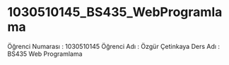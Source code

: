 # 1030510145_BS435_WebProgramlama
Öğrenci Numarası : 1030510145
Öğrenci Adı : Özgür Çetinkaya
Ders Adı : BS435 Web Programlama
